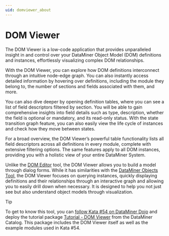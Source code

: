 ```yaml
---
uid: domviewer_about
---
```


# DOM Viewer

The DOM Viewer is a low-code application that provides unparalleled insight in and control over your DataMiner Object Model (DOM) definitions and instances, effortlessly visualizing complex DOM relationships.

With the DOM Viewer, you can explore how DOM definitions interconnect through an intuitive node-edge graph. You can also instantly access detailed information by hovering over definitions, including the module they belong to, the number of sections and fields associated with them, and more.

You can also dive deeper by opening definition tables, where you can see a list of field descriptors filtered by section. You will be able to gain comprehensive insights into field details such as type, description, whether the field is optional or mandatory, and its read-only status. With the state transition graph feature, you can also easily view the life cycle of instances and check how they move between states.

For a broad overview, the DOM Viewer’s powerful table functionality lists all field descriptors across all definitions in every module, complete with extensive filtering options. The same features apply to all DOM instances, providing you with a holistic view of your entire DataMiner System.

Unlike the [DOM Editor](xref:DOM_Editor) tool, the DOM Viewer allows you to build a model through dialog forms. While it has similarities with the [DataMiner Objects Tool](xref:DataMiner_Objects_Tool), the DOM Viewer focuses on querying instances, quickly displaying definitions and their relationships through an interactive graph and allowing you to easily drill down when necessary. It is designed to help you not just see but also understand object models through visualization.

> [!TIP]
> To get to know this tool, you can [follow Kata #54 on DataMiner Dojo](https://community.dataminer.services/courses/kata-54/) and deploy the tutorial package [Tutorial - DOM Viewer](https://catalog.dataminer.services/details/fea99fc7-63fc-40da-85fb-db1ca914986a) from the DataMiner Catalog. This package includes the DOM Viewer itself as well as the example modules used in Kata #54.
